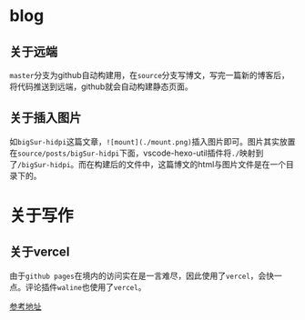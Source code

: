 # blog

## 关于远端

`master`分支为github自动构建用，在`source`分支写博文，写完一篇新的博客后，将代码推送到远端，github就会自动构建静态页面。

## 关于插入图片

如`bigSur-hidpi`这篇文章，`![mount](./mount.png)`插入图片即可。图片其实放置在`source/posts/bigSur-hidpi`下面，vscode-hexo-util插件将`./`映射到了`/bigSur-hidpi`。而在构建后的文件中，这篇博文的html与图片文件是在一个目录下的。

# 关于写作

## 关于vercel

由于`github pages`在境内的访问实在是一言难尽，因此使用了`vercel`，会快一点。评论插件`waline`也使用了`vercel`。

[参考地址](https://www.iaia.cc/posts/2418998582.html)
